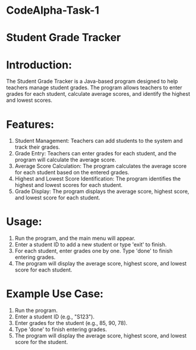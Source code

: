 # CodeAlpha-Task-1

# **Student Grade Tracker**

 # **Introduction:**

The Student Grade Tracker is a Java-based program designed to help teachers manage student grades. The program allows teachers to enter grades for each student, calculate average scores, and identify the highest and lowest scores.

# **Features:**

1. Student Management: Teachers can add students to the system and track their grades.
2. Grade Entry: Teachers can enter grades for each student, and the program will calculate the average score.
3. Average Score Calculation: The program calculates the average score for each student based on the entered grades.
4. Highest and Lowest Score Identification: The program identifies the highest and lowest scores for each student.
5. Grade Display: The program displays the average score, highest score, and lowest score for each student.

# **Usage:**

1. Run the program, and the main menu will appear.
2. Enter a student ID to add a new student or type 'exit' to finish.
3. For each student, enter grades one by one. Type 'done' to finish entering grades.
4. The program will display the average score, highest score, and lowest score for each student.

# **Example Use Case:**

1. Run the program.
2. Enter a student ID (e.g., "S123").
3. Enter grades for the student (e.g., 85, 90, 78).
4. Type 'done' to finish entering grades.
5. The program will display the average score, highest score, and lowest score for the student.
